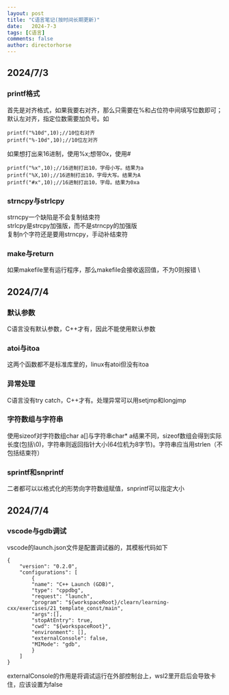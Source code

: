```yaml
---
layout: post
title: "C语言笔记(按时间长期更新)"
date:   2024-7-3
tags: [C语言]
comments: false
author: directorhorse
---
```

## 2024/7/3
### printf格式
首先是对齐格式，如果我要右对齐，那么只需要在%和占位符中间填写位数即可；默认左对齐，指定位数需要加负号。如
```
printf("%10d",10);//10位右对齐
printf("%-10d",10);//10位左对齐
```
如果想打出来16进制，使用%x;想带0x，使用#
```
printf("%x",10);//16进制打出10，字母小写。结果为a
printf("%X,10);//16进制打出10，字母大写。结果为A
printf("#x",10);//16进制打出10，字母。结果为0xa
```
### strncpy与strlcpy
strncpy一个缺陷是不会复制结束符 \
strlcpy是strcpy加强版，而不是strncpy的加强版 \
复制n个字符还是要用strncpy，手动补结束符
### make与return
如果makefile里有运行程序，那么makefile会接收返回值，不为0则报错
\
## 2024/7/4
### 默认参数
C语言没有默认参数，C++才有，因此不能使用默认参数
### atoi与itoa
这两个函数都不是标准库里的，linux有atoi但没有itoa
### 异常处理
C语言没有try catch，C++才有。处理异常可以用setjmp和longjmp
### 字符数组与字符串
使用sizeof对字符数组char a[]与字符串char* a结果不同，sizeof数组会得到实际长度(包括\0)，字符串则返回指针大小(64位机为8字节)。字符串应当用strlen（不包括结束符）
### sprintf和snprintf
二者都可以以格式化的形势向字符数组赋值，snprintf可以指定大小
## 2024/7/4
### vscode与gdb调试
vscode的launch.json文件是配置调试器的，其模板代码如下
```
{
	"version": "0.2.0",
	"configurations": [
		{
		"name": "C++ Launch (GDB)",                
        "type": "cppdbg",                         
        "request": "launch",                                      
        "program": "${workspaceRoot}/clearn/learning-cxx/exercises/21_template_const/main",      
		"args":[],      
		"stopAtEntry": true,                  
        "cwd": "${workspaceRoot}",      
		"environment": [],
		"externalConsole": false,
		"MIMode": "gdb",  
		}
	]
}
```
externalConsole的作用是将调试运行在外部控制台上，wsl2里开启后会导致卡住，应该设置为false